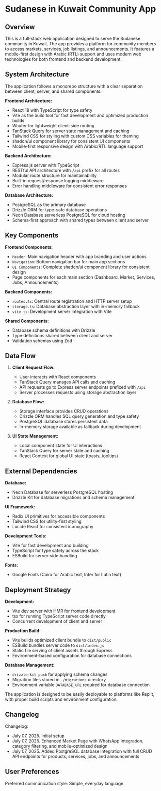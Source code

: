 # Sudanese in Kuwait Community App

## Overview

This is a full-stack web application designed to serve the Sudanese community in Kuwait. The app provides a platform for community members to access markets, services, job listings, and announcements. It features a mobile-first design with Arabic (RTL) support and uses modern web technologies for both frontend and backend development.

## System Architecture

The application follows a monorepo structure with a clear separation between client, server, and shared components:

**Frontend Architecture:**
- React 18 with TypeScript for type safety
- Vite as the build tool for fast development and optimized production builds
- Wouter for lightweight client-side routing
- TanStack Query for server state management and caching
- Tailwind CSS for styling with custom CSS variables for theming
- shadcn/ui component library for consistent UI components
- Mobile-first responsive design with Arabic/RTL language support

**Backend Architecture:**
- Express.js server with TypeScript
- RESTful API architecture with `/api` prefix for all routes
- Modular route structure for maintainability
- Built-in request/response logging middleware
- Error handling middleware for consistent error responses

**Database Architecture:**
- PostgreSQL as the primary database
- Drizzle ORM for type-safe database operations
- Neon Database serverless PostgreSQL for cloud hosting
- Schema-first approach with shared types between client and server

## Key Components

**Frontend Components:**
- `Header`: Main navigation header with app branding and user actions
- `Navigation`: Bottom navigation bar for main app sections
- `UI Components`: Complete shadcn/ui component library for consistent design
- Page components for each main section (Dashboard, Market, Services, Jobs, Announcements)

**Backend Components:**
- `routes.ts`: Central route registration and HTTP server setup
- `storage.ts`: Database abstraction layer with in-memory fallback
- `vite.ts`: Development server integration with Vite

**Shared Components:**
- Database schema definitions with Drizzle
- Type definitions shared between client and server
- Validation schemas using Zod

## Data Flow

1. **Client Request Flow:**
   - User interacts with React components
   - TanStack Query manages API calls and caching
   - API requests go to Express server endpoints prefixed with `/api`
   - Server processes requests using storage abstraction layer

2. **Database Flow:**
   - Storage interface provides CRUD operations
   - Drizzle ORM handles SQL query generation and type safety
   - PostgreSQL database stores persistent data
   - In-memory storage available as fallback during development

3. **UI State Management:**
   - Local component state for UI interactions
   - TanStack Query for server state and caching
   - React Context for global UI state (toasts, tooltips)

## External Dependencies

**Database:**
- Neon Database for serverless PostgreSQL hosting
- Drizzle Kit for database migrations and schema management

**UI Framework:**
- Radix UI primitives for accessible components
- Tailwind CSS for utility-first styling
- Lucide React for consistent iconography

**Development Tools:**
- Vite for fast development and building
- TypeScript for type safety across the stack
- ESBuild for server-side bundling

**Fonts:**
- Google Fonts (Cairo for Arabic text, Inter for Latin text)

## Deployment Strategy

**Development:**
- Vite dev server with HMR for frontend development
- tsx for running TypeScript server code directly
- Concurrent development of client and server

**Production Build:**
- Vite builds optimized client bundle to `dist/public`
- ESBuild bundles server code to `dist/index.js`
- Static file serving of client assets through Express
- Environment-based configuration for database connections

**Database Management:**
- `drizzle-kit push` for applying schema changes
- Migration files stored in `./migrations` directory
- Environment variable `DATABASE_URL` required for database connection

The application is designed to be easily deployable to platforms like Replit, with proper build scripts and environment configuration.

## Changelog

Changelog:
- July 07, 2025. Initial setup
- July 07, 2025. Enhanced Market Page with WhatsApp integration, category filtering, and mobile-optimized design
- July 07, 2025. Added PostgreSQL database integration with full CRUD API endpoints for products, services, jobs, and announcements

## User Preferences

Preferred communication style: Simple, everyday language.